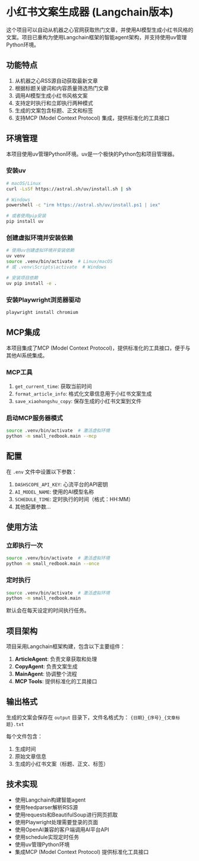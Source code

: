 # 小红书文案生成器 (Langchain版本)

这个项目可以自动从机器之心官网获取热门文章，并使用AI模型生成小红书风格的文案。项目已重构为使用Langchain框架的智能agent架构，并支持使用uv管理Python环境。

## 功能特点

1. 从机器之心RSS源自动获取最新文章
2. 根据标题关键词和内容质量筛选热门文章
3. 调用AI模型生成小红书风格文案
4. 支持定时执行和立即执行两种模式
5. 生成的文案包含标题、正文和标签
6. 支持MCP (Model Context Protocol) 集成，提供标准化的工具接口

## 环境管理

本项目使用uv管理Python环境。uv是一个极快的Python包和项目管理器。

### 安装uv

```bash
# macOS/Linux
curl -LsSf https://astral.sh/uv/install.sh | sh

# Windows
powershell -c "irm https://astral.sh/uv/install.ps1 | iex"

# 或者使用pip安装
pip install uv
```

### 创建虚拟环境并安装依赖

```bash
# 使用uv创建虚拟环境并安装依赖
uv venv
source .venv/bin/activate  # Linux/macOS
# 或 .venv\Scripts\activate  # Windows

# 安装项目依赖
uv pip install -e .
```

### 安装Playwright浏览器驱动

```bash
playwright install chromium
```

## MCP集成

本项目集成了MCP (Model Context Protocol)，提供标准化的工具接口，便于与其他AI系统集成。

### MCP工具

1. `get_current_time`: 获取当前时间
2. `format_article_info`: 格式化文章信息用于小红书文案生成
3. `save_xiaohongshu_copy`: 保存生成的小红书文案到文件

### 启动MCP服务器模式

```bash
source .venv/bin/activate  # 激活虚拟环境
python -m small_redbook.main --mcp
```

## 配置

在 `.env` 文件中设置以下参数：

1. `DASHSCOPE_API_KEY`: 心流平台的API密钥
2. `AI_MODEL_NAME`: 使用的AI模型名称
3. `SCHEDULE_TIME`: 定时执行的时间（格式：HH:MM）
4. 其他配置参数...

## 使用方法

### 立即执行一次

```bash
source .venv/bin/activate  # 激活虚拟环境
python -m small_redbook.main --once
```

### 定时执行

```bash
source .venv/bin/activate  # 激活虚拟环境
python -m small_redbook.main
```

默认会在每天设定的时间执行任务。

## 项目架构

项目采用Langchain框架构建，包含以下主要组件：

1. **ArticleAgent**: 负责文章获取和处理
2. **CopyAgent**: 负责文案生成
3. **MainAgent**: 协调整个流程
4. **MCP Tools**: 提供标准化的工具接口

## 输出格式

生成的文案会保存在 `output` 目录下，文件名格式为：
`{日期}_{序号}_{文章标题}.txt`

每个文件包含：
1. 生成时间
2. 原始文章信息
3. 生成的小红书文案（标题、正文、标签）

## 技术实现

- 使用Langchain构建智能agent
- 使用feedparser解析RSS源
- 使用requests和BeautifulSoup进行网页抓取
- 使用Playwright处理需要登录的页面
- 使用OpenAI兼容的客户端调用AI平台API
- 使用schedule实现定时任务
- 使用uv管理Python环境
- 集成MCP (Model Context Protocol) 提供标准化工具接口